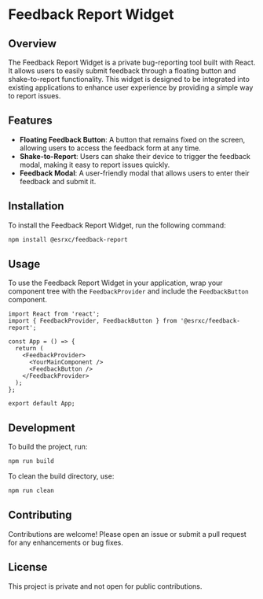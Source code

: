 # Feedback Report Widget

## Overview
The Feedback Report Widget is a private bug-reporting tool built with React. It allows users to easily submit feedback through a floating button and shake-to-report functionality. This widget is designed to be integrated into existing applications to enhance user experience by providing a simple way to report issues.

## Features
- **Floating Feedback Button**: A button that remains fixed on the screen, allowing users to access the feedback form at any time.
- **Shake-to-Report**: Users can shake their device to trigger the feedback modal, making it easy to report issues quickly.
- **Feedback Modal**: A user-friendly modal that allows users to enter their feedback and submit it.

## Installation
To install the Feedback Report Widget, run the following command:

```bash
npm install @esrxc/feedback-report
```

## Usage
To use the Feedback Report Widget in your application, wrap your component tree with the `FeedbackProvider` and include the `FeedbackButton` component.

```tsx
import React from 'react';
import { FeedbackProvider, FeedbackButton } from '@esrxc/feedback-report';

const App = () => {
  return (
    <FeedbackProvider>
      <YourMainComponent />
      <FeedbackButton />
    </FeedbackProvider>
  );
};

export default App;
```

## Development
To build the project, run:

```bash
npm run build
```

To clean the build directory, use:

```bash
npm run clean
```

## Contributing
Contributions are welcome! Please open an issue or submit a pull request for any enhancements or bug fixes.

## License
This project is private and not open for public contributions.